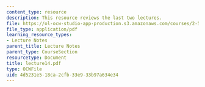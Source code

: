 ```yaml
---
content_type: resource
description: This resource reviews the last two lectures.
file: https://ol-ocw-studio-app-production.s3.amazonaws.com/courses/2-58j-radiative-transfer-spring-2006/4d5231e518ca2cfb33e933b97a634e34_lecture14.pdf
file_type: application/pdf
learning_resource_types:
- Lecture Notes
parent_title: Lecture Notes
parent_type: CourseSection
resourcetype: Document
title: lecture14.pdf
type: OCWFile
uid: 4d5231e5-18ca-2cfb-33e9-33b97a634e34
---
```


